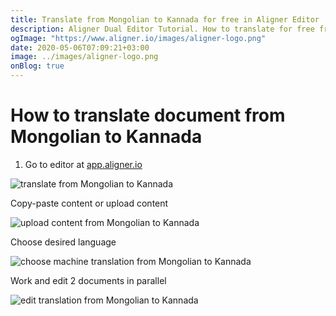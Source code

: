 ```yaml
---
title: Translate from Mongolian to Kannada for free in Aligner Editor
description: Aligner Dual Editor Tutorial. How to translate for free from Mongolian to Kannada. Aligner is multilingual document management platform. 
ogImage: "https://www.aligner.io/images/aligner-logo.png"
date: 2020-05-06T07:09:21+03:00
image: ../images/aligner-logo.png
onBlog: true
---
```


# How to translate document from Mongolian to Kannada

1. Go to editor at [app.aligner.io](https://app.aligner.io "Aligner App web page")

![translate from Mongolian to Kannada](../aligner-blank-editor.png "translate from Mongolian to Kannada")

Copy-paste content or upload content

![upload content from Mongolian to Kannada](../aligner-uploaded-document.png "upload content from Mongolian to Kannada")

Choose desired language

![choose machine translation from Mongolian to Kannada](../aligner-language-dropdown.png "choose machine translation from Mongolian to Kannada")

Work and edit 2 documents in parallel

![edit translation from Mongolian to Kannada](../aligner-double-sitded-editor.png "edit translation from Mongolian to Kannada")

